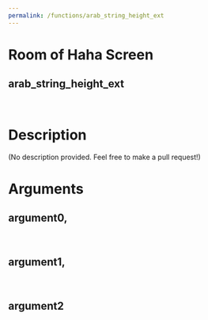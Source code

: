 ```yaml
---
permalink: /functions/arab_string_height_ext
---
```

# Room of Haha Screen  
## arab_string_height_ext  
&nbsp;  
# Description  
(No description provided. Feel free to make a pull request!) 
&nbsp;  
# Arguments
## argument0, 

&nbsp;  
## argument1, 

&nbsp;  
## argument2

&nbsp;  


